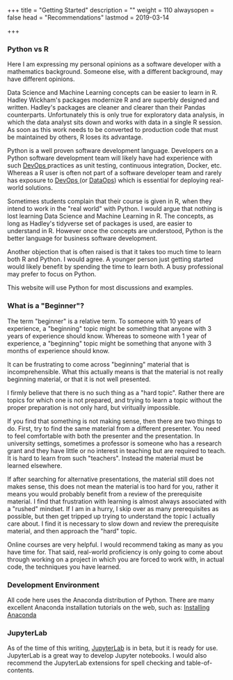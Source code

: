 +++
title = "Getting Started"
description = ""
weight = 110
alwaysopen = false
head = "<label>Recommendations</label>"
lastmod = 2019-03-14

+++

### Python vs R

Here I am expressing my personal opinions as a software developer with a mathematics background.  Someone else, with a different background, may have different opinions.

Data Science and Machine Learning concepts can be easier to learn in R.  Hadley Wickham's packages modernize R and are superbly designed and written.  Hadley's packages are cleaner and clearer than their Pandas counterparts.  Unfortunately this is only true for exploratory data analysis, in which the data analyst sits down and works with data in a single R session.  As soon as this work needs to be converted to production code that must be maintained by others, R loses its advantage.

Python is a well proven software development language.  Developers on a Python software development team will likely have had experience with such [DevOps ](https://en.wikipedia.org/wiki/DevOps) practices as unit testing, continuous integration, Docker, etc.  Whereas a R user is often not part of a software developer team and rarely has exposure to [DevOps ](https://en.wikipedia.org/wiki/DevOps) (or [DataOps](https://en.wikipedia.org/wiki/DataOps)) which is essential for deploying real-world solutions.

Sometimes students complain that their course is given in R, when they intend to work in the "real world" with Python.  I would argue that nothing is lost learning Data Science and Machine Learning in R.  The concepts, as long as Hadley's tidyverse set of packages is used, are easier to understand in R.  However once the concepts are understood, Python is the better language for business software development.

Another objection that is often raised is that it takes too much time to learn both R and Python.  I would agree.  A younger person just getting started would likely benefit by spending the time to learn both.  A busy professional may prefer to focus on Python.

This website will use Python for most discussions and examples.

### What is a "Beginner"?

The term "beginner" is a relative term.  To someone with 10 years of experience, a "beginning" topic might be something that anyone with 3 years of experience should know.  Whereas to someone with 1 year of experience, a "beginning" topic might be something that anyone with 3 months of experience should know.

It can be frustrating to come across "beginning" material that is incomprehensible.  What this actually means is that the material is not really beginning material, or that it is not well presented.

I firmly believe that there is no such thing as a "hard topic".  Rather there are topics for which one is not prepared, and trying to learn a topic without the proper preparation is not only hard, but viritually impossible.

If you find that something is not making sense, then there are two things to do.  First, try to find the same material from a different presenter.  You need to feel comfortable with both the presenter and the presentation.  In university settings, sometimes a professor is someone who has a research grant and they have little or no interest in teaching but are required to teach.  It is hard to learn from such "teachers".  Instead the material must be learned elsewhere.

If after searching for alternative presentations, the material still does not makes sense, this does not mean the material is too hard for you, rather it means you would probably benefit from a review of the prerequisite material.  I find that frustration with learning is almost always associated with a "rushed" mindset.  If I am in a hurry, I skip over as many prerequisites as possible, but then get tripped up trying to understand the topic I actually care about.  I find it is necessary to slow down and review the prerequisite material, and then approach the "hard" topic.

Online courses are very helpful.  I would recommend taking as many as you have time for.  That said, real-world proficiency is only going to come about through working on a project in which you are forced to work with, in actual code, the techniques you have learned.

### Development Environment

All code here uses the Anaconda distribution of Python.   There are many excellent Anaconda installation tutorials on the web, such as:
<a href="https://www.youtube.com/watch?v=YJC6ldI3hWk" target="_blank">Installing Anaconda</a>

### JupyterLab

As of the time of this writing, [JupyterLab](https://jupyterlab.readthedocs.io/en/stable/) is in beta, but it is ready for use.  JupyterLab is a great way to develop Jupyter notebooks.  I would also recommend the JupyterLab extensions for spell checking and table-of-contents.
